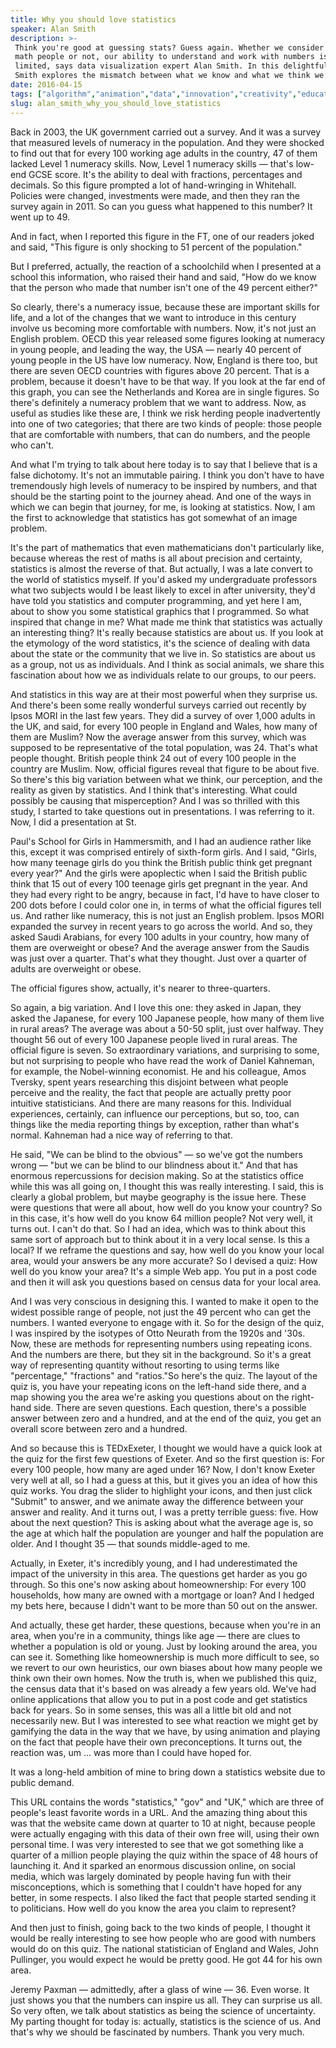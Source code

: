 ```yaml
---
title: Why you should love statistics
speaker: Alan Smith
description: >-
 Think you're good at guessing stats? Guess again. Whether we consider ourselves
 math people or not, our ability to understand and work with numbers is terribly
 limited, says data visualization expert Alan Smith. In this delightful talk,
 Smith explores the mismatch between what we know and what we think we know.
date: 2016-04-15
tags: ["algorithm","animation","data","innovation","creativity","education","society","tedx","intelligence","visualizations","math","statistics"]
slug: alan_smith_why_you_should_love_statistics
---
```


Back in 2003, the UK government carried out a survey. And it was a survey that measured
levels of numeracy in the population. And they were shocked to find out that for every 100
working age adults in the country, 47 of them lacked Level 1 numeracy skills. Now, Level 1
numeracy skills — that's low-end GCSE score. It's the ability to deal with fractions,
percentages and decimals. So this figure prompted a lot of hand-wringing in Whitehall.
Policies were changed, investments were made, and then they ran the survey again in 2011.
So can you guess what happened to this number? It went up to 49.

And in fact, when I reported this figure in the FT, one of our readers joked and said,
"This figure is only shocking to 51 percent of the population."

But I preferred, actually, the reaction of a schoolchild when I presented at a school this
information, who raised their hand and said, "How do we know that the person who made that
number isn't one of the 49 percent either?"

So clearly, there's a numeracy issue, because these are important skills for life, and a
lot of the changes that we want to introduce in this century involve us becoming more
comfortable with numbers. Now, it's not just an English problem. OECD this year released
some figures looking at numeracy in young people, and leading the way, the USA — nearly 40
percent of young people in the US have low numeracy. Now, England is there too, but there
are seven OECD countries with figures above 20 percent. That is a problem, because it
doesn't have to be that way. If you look at the far end of this graph, you can see the
Netherlands and Korea are in single figures. So there's definitely a numeracy problem that
we want to address. Now, as useful as studies like these are, I think we risk herding
people inadvertently into one of two categories; that there are two kinds of people: those
people that are comfortable with numbers, that can do numbers, and the people who
can't.

And what I'm trying to talk about here today is to say that I believe that is a false
dichotomy. It's not an immutable pairing. I think you don't have to have tremendously high
levels of numeracy to be inspired by numbers, and that should be the starting point to the
journey ahead. And one of the ways in which we can begin that journey, for me, is looking
at statistics. Now, I am the first to acknowledge that statistics has got somewhat of an
image problem.

It's the part of mathematics that even mathematicians don't particularly like, because
whereas the rest of maths is all about precision and certainty, statistics is almost the
reverse of that. But actually, I was a late convert to the world of statistics myself. If
you'd asked my undergraduate professors what two subjects would I be least likely to excel
in after university, they'd have told you statistics and computer programming, and yet
here I am, about to show you some statistical graphics that I programmed. So what inspired
that change in me? What made me think that statistics was actually an interesting thing?
It's really because statistics are about us. If you look at the etymology of the word
statistics, it's the science of dealing with data about the state or the community that we
live in. So statistics are about us as a group, not us as individuals. And I think as
social animals, we share this fascination about how we as individuals relate to our
groups, to our peers.

And statistics in this way are at their most powerful when they surprise us. And there's
been some really wonderful surveys carried out recently by Ipsos MORI in the last few
years. They did a survey of over 1,000 adults in the UK, and said, for every 100 people in
England and Wales, how many of them are Muslim? Now the average answer from this survey,
which was supposed to be representative of the total population, was 24. That's what
people thought. British people think 24 out of every 100 people in the country are Muslim.
Now, official figures reveal that figure to be about five. So there's this big variation
between what we think, our perception, and the reality as given by statistics. And I think
that's interesting. What could possibly be causing that misperception? And I was so
thrilled with this study, I started to take questions out in presentations. I was
referring to it. Now, I did a presentation at St.

Paul's School for Girls in Hammersmith, and I had an audience rather like this, except it
was comprised entirely of sixth-form girls. And I said, "Girls, how many teenage girls do
you think the British public think get pregnant every year?" And the girls were apoplectic
when I said the British public think that 15 out of every 100 teenage girls get pregnant
in the year. And they had every right to be angry, because in fact, I'd have to have
closer to 200 dots before I could color one in, in terms of what the official figures tell
us. And rather like numeracy, this is not just an English problem. Ipsos MORI expanded the
survey in recent years to go across the world. And so, they asked Saudi Arabians, for
every 100 adults in your country, how many of them are overweight or obese? And the
average answer from the Saudis was just over a quarter. That's what they thought. Just
over a quarter of adults are overweight or obese.

The official figures show, actually, it's nearer to three-quarters.

So again, a big variation. And I love this one: they asked in Japan, they asked the
Japanese, for every 100 Japanese people, how many of them live in rural areas? The average
was about a 50-50 split, just over halfway. They thought 56 out of every 100 Japanese
people lived in rural areas. The official figure is seven. So extraordinary variations, and
surprising to some, but not surprising to people who have read the work of Daniel
Kahneman, for example, the Nobel-winning economist. He and his colleague, Amos Tversky,
spent years researching this disjoint between what people perceive and the reality, the
fact that people are actually pretty poor intuitive statisticians. And there are many
reasons for this. Individual experiences, certainly, can influence our perceptions, but
so, too, can things like the media reporting things by exception, rather than what's
normal. Kahneman had a nice way of referring to that.

He said, "We can be blind to the obvious" — so we've got the numbers wrong — "but we can
be blind to our blindness about it." And that has enormous repercussions for decision
making. So at the statistics office while this was all going on, I thought this was really
interesting. I said, this is clearly a global problem, but maybe geography is the issue
here. These were questions that were all about, how well do you know your country? So in
this case, it's how well do you know 64 million people? Not very well, it turns out. I
can't do that. So I had an idea, which was to think about this same sort of approach but
to think about it in a very local sense. Is this a local? If we reframe the questions and
say, how well do you know your local area, would your answers be any more accurate? So I
devised a quiz: How well do you know your area? It's a simple Web app. You put in a post
code and then it will ask you questions based on census data for your local
area.

And I was very conscious in designing this. I wanted to make it open to the widest
possible range of people, not just the 49 percent who can get the numbers. I wanted
everyone to engage with it. So for the design of the quiz, I was inspired by the isotypes
of Otto Neurath from the 1920s and '30s. Now, these are methods for representing numbers
using repeating icons. And the numbers are there, but they sit in the background. So it's
a great way of representing quantity without resorting to using terms like "percentage,"
"fractions" and "ratios."So here's the quiz. The layout of the quiz is, you have your
repeating icons on the left-hand side there, and a map showing you the area we're asking
you questions about on the right-hand side. There are seven questions. Each question,
there's a possible answer between zero and a hundred, and at the end of the quiz, you get
an overall score between zero and a hundred.

And so because this is TEDxExeter, I thought we would have a quick look at the quiz for
the first few questions of Exeter. And so the first question is: For every 100 people, how
many are aged under 16? Now, I don't know Exeter very well at all, so I had a guess at
this, but it gives you an idea of how this quiz works. You drag the slider to highlight
your icons, and then just click "Submit" to answer, and we animate away the difference
between your answer and reality. And it turns out, I was a pretty terrible guess: five. How
about the next question? This is asking about what the average age is, so the age at which
half the population are younger and half the population are older. And I thought 35 — that
sounds middle-aged to me.

Actually, in Exeter, it's incredibly young, and I had underestimated the impact of the
university in this area. The questions get harder as you go through. So this one's now
asking about homeownership: For every 100 households, how many are owned with a mortgage
or loan? And I hedged my bets here, because I didn't want to be more than 50 out on the
answer.

And actually, these get harder, these questions, because when you're in an area, when
you're in a community, things like age — there are clues to whether a population is old or
young. Just by looking around the area, you can see it. Something like homeownership is
much more difficult to see, so we revert to our own heuristics, our own biases about how
many people we think own their own homes. Now the truth is, when we published this quiz,
the census data that it's based on was already a few years old. We've had online
applications that allow you to put in a post code and get statistics back for years. So in
some senses, this was all a little bit old and not necessarily new. But I was interested
to see what reaction we might get by gamifying the data in the way that we have, by using
animation and playing on the fact that people have their own preconceptions. It turns out,
the reaction was, um ... was more than I could have hoped for.

It was a long-held ambition of mine to bring down a statistics website due to public
demand.

This URL contains the words "statistics," "gov" and "UK," which are three of people's
least favorite words in a URL. And the amazing thing about this was that the website came
down at quarter to 10 at night, because people were actually engaging with this data of
their own free will, using their own personal time. I was very interested to see that we
got something like a quarter of a million people playing the quiz within the space of 48
hours of launching it. And it sparked an enormous discussion online, on social media,
which was largely dominated by people having fun with their misconceptions, which is
something that I couldn't have hoped for any better, in some respects. I also liked the
fact that people started sending it to politicians. How well do you know the area you
claim to represent?

And then just to finish, going back to the two kinds of people, I thought it would be
really interesting to see how people who are good with numbers would do on this quiz. The
national statistician of England and Wales, John Pullinger, you would expect he would be
pretty good. He got 44 for his own area.

Jeremy Paxman — admittedly, after a glass of wine — 36. Even worse. It just shows you that
the numbers can inspire us all. They can surprise us all. So very often, we talk about
statistics as being the science of uncertainty. My parting thought for today is: actually,
statistics is the science of us. And that's why we should be fascinated by numbers. Thank
you very much.

<!--
ad_duration=3.33
comment_count=48
event="TEDxExeter"
external_start_time=0
has_talk_citation=0
intro_duration=11.82
is_subtitle_required="False"
is_talk_featured="True"
language="en"
language_swap="False"
native_language="en"
number_of_related_talks=6
number_of_speakers=1
number_of_subtitled_videos=24
number_of_tags=12
number_of_talk_download_languages=24
number_of_talk_more_resources=0
number_of_talk_recommendations=1
number_of_talks_take_actions=1
post_ad_duration=0.83
published_timestamp="2017-01-31 15:39:32"
recording_date="2016-04-15"
speaker_description="Data visualisation editor"
speaker_is_published=1
speaker_name="Alan Smith"
talk_more_resources=[]
talk_name="Why you should love statistics"
talk_recommendations_blurb="Check out more resources on numeracy, curated by Alan Smith."
talks_tags=["algorithm","animation","data","innovation","creativity","education","society","tedx","intelligence","visualizations","math","statistics"]
url_audio="https://download.ted.com/talks/AlanSmith_2016X.mp3?apikey=acme-roadrunner"
url_photo_speaker="https://pe.tedcdn.com/images/ted/7d5314cf4ace51d76ae52d6c8f9842348f20493c_254x191.jpg"
url_photo_talk="https://s3.amazonaws.com/talkstar-photos/uploads/d2ecb6f0-3b72-4ad6-8861-ea94637d4f49/AlanSmith_2016X-embed.jpg"
url_webpage="https://www.ted.com/talks/alan_smith_why_you_should_love_statistics"
video_type_name="TEDx Talk"
-->